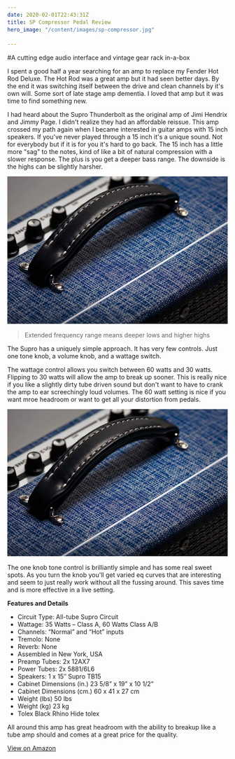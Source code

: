 ```yaml
---
date: 2020-02-01T22:43:31Z
title: SP Compressor Pedal Review
hero_image: "/content/images/sp-compressor.jpg"

---
```



#A cutting edge audio interface and vintage gear rack in-a-box

I spent a good half a year searching for an amp to replace my Fender Hot Rod Deluxe. The Hot Rod was a great amp but it had seen better days. By the end it was switching itself between the drive and clean channels by it's own will. Some sort of late stage amp dementia. I loved that amp but it was time to find something new.

I had heard about the Supro Thunderbolt as the original amp of Jimi Hendrix and Jimmy Page. I didn't realize they had an affordable reissue. This amp crossed my path again when I became interested in guitar amps with 15 inch speakers. If you've never played through a 15 inch it's a unique sound. Not for everybody but if it is for you it's hard to go back. The 15 inch has a little more "sag" to the notes, kind of like a bit of natural compression with a slower response. The plus is you get a deeper bass range. The downside is the highs can be slightly harsher.

![](/content/images/supro-3.jpg)

>Extended frequency range means deeper lows and higher highs

The Supro has a uniquely simple approach. It has very few controls. Just one tone knob, a volume knob, and a wattage switch.

The wattage control allows you switch between 60 watts and 30 watts. Flipping to 30 watts will allow the amp to break up sooner. This is really nice if you like a slightly dirty tube driven sound but don't want to have to crank the amp to ear screechingly loud volumes. The 60 watt setting is nice if you want mroe headroom or want to get all your distortion from pedals.

![](/content/images/supro-3.jpg)

The one knob tone control is brilliantly simple and has some real sweet spots. As you turn the knob you'll get varied eq curves that are interesting and seem to just really work without all the fussing around. This saves time and is more effective in a live setting.

**Features and Details**
* Circuit Type: All-tube Supro Circuit
* Wattage: 35 Watts – Class A, 60 Watts Class A/B
* Channels: “Normal” and “Hot” inputs
* Tremolo: None
* Reverb: None
* Assembled in New York, USA
* Preamp Tubes: 2x 12AX7
* Power Tubes: 2x 5881/6L6
* Speakers: 1 x 15″ Supro TB15
* Cabinet Dimensions (in.) 23 5/8” x 19” x 10 1/2”
* Cabinet Dimensions (cm.) 60 x 41 x 27 cm
* Weight (lbs) 50 lbs
* Weight (kg) 23 kg
* Tolex Black Rhino Hide tolex

All around this amp has great headroom with the ability to breakup like a tube amp should and comes at a great price for the quality.

[View on Amazon](http://amazon.com)